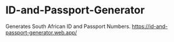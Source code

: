 # ID-and-Passport-Generator
Generates South African ID and Passport Numbers.
https://id-and-passport-generator.web.app/